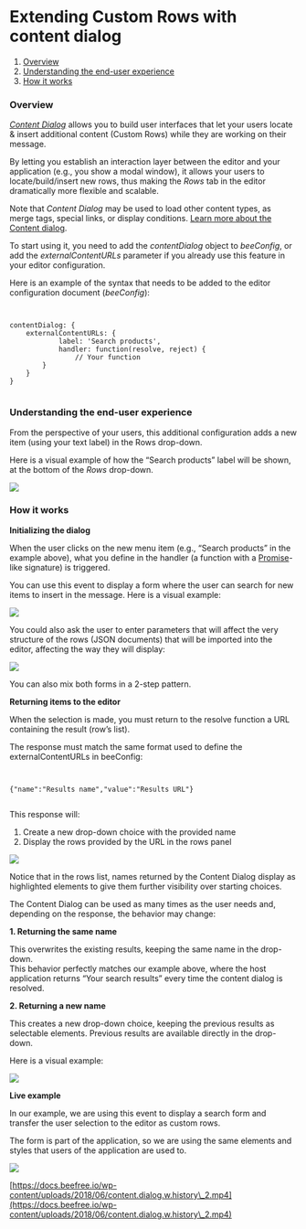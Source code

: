 # Extending Custom Rows with content dialog

1. [Overview](broken-reference)
2. [Understanding the end-user experience](broken-reference)
3. [How it works](broken-reference)

### Overview <a href="#overview" id="overview"></a>

[_Content Dialog_](https://docs.beefree.io/content-dialog/) allows you to build user interfaces that let your users locate & insert additional content (Custom Rows) while they are working on their message.

By letting you establish an interaction layer between the editor and your application (e.g., you show a modal window), it allows your users to locate/build/insert new rows, thus making the _Rows_ tab in the editor dramatically more flexible and scalable.

Note that _Content Dialog_ may be used to load other content types, as merge tags, special links, or display conditions. [Learn more about the Content dialog](https://docs.beefree.io/content-dialog/).

To start using it, you need to add the _contentDialog_ object to _beeConfig_, or add the _externalContentURLs_ parameter if you already use this feature in your editor configuration.

Here is an example of the syntax that needs to be added to the editor configuration document (_beeConfig_):

```


contentDialog: {
    externalContentURLs: {
            label: 'Search products',
            handler: function(resolve, reject) {
                // Your function
        }
    }
}


```

### Understanding the end-user experience <a href="#understanding-the-end-user-experience" id="understanding-the-end-user-experience"></a>

From the perspective of your users, this additional configuration adds a new item (using your text label) in the Rows drop-down.

Here is a visual example of how the “Search products” label will be shown, at the bottom of the _Rows_ drop-down.

![](https://docs.beefree.io/wp-content/uploads/2018/06/CustomRows\_ContentDialog\_01.jpg)

### How it works <a href="#how-it-works" id="how-it-works"></a>

**Initializing the dialog**

When the user clicks on the new menu item (e.g., “Search products” in the example above), what you define in the handler (a function with a [Promise](https://dam.beefree.io/mozillapromise)-like signature) is triggered.

You can use this event to display a form where the user can search for new items to insert in the message. Here is a visual example:

![](https://docs.beefree.io/wp-content/uploads/2018/06/productsearch-1024x992.jpg)

You could also ask the user to enter parameters that will affect the very structure of the rows (JSON documents) that will be imported into the editor, affecting the way they will display:

![](https://docs.beefree.io/wp-content/uploads/2018/06/product\_layout.jpg)

You can also mix both forms in a 2-step pattern.

**Returning items to the editor**

When the selection is made, you must return to the resolve function a URL containing the result (row’s list).

The response must match the same format used to define the externalContentURLs in beeConfig:

```


{"name":"Results name","value":"Results URL"}


```

This response will:

1. Create a new drop-down choice with the provided name
2. Display the rows provided by the URL in the rows panel

![](https://docs.beefree.io/wp-content/uploads/2018/06/results.jpg)

Notice that in the rows list, names returned by the Content Dialog display as highlighted elements to give them further visibility over starting choices.

The Content Dialog can be used as many times as the user needs and, depending on the response, the behavior may change:

**1. Returning the same name**

This overwrites the existing results, keeping the same name in the drop-down.\
This behavior perfectly matches our example above, where the host application returns “Your search results” every time the content dialog is resolved.

**2. Returning a new name**

This creates a new drop-down choice, keeping the previous results as selectable elements. Previous results are available directly in the drop-down.

Here is a visual example:

![](https://docs.beefree.io/wp-content/uploads/2018/06/Search\_multiple.jpg)

**Live example**

In our example, we are using this event to display a search form and transfer the user selection to the editor as custom rows.

The form is part of the application, so we are using the same elements and styles that users of the application are used to.

![](https://docs.beefree.io/wp-content/uploads/2018/06/example\_form-1024x939.jpg)

[https://docs.beefree.io/wp-content/uploads/2018/06/content.dialog.w.history\_2.mp4](https://docs.beefree.io/wp-content/uploads/2018/06/content.dialog.w.history\_2.mp4)
